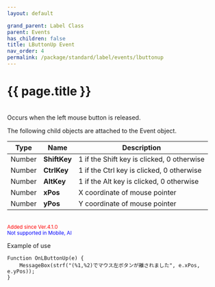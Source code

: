 ```yaml
---
layout: default

grand_parent: Label Class
parent: Events
has_children: false
title: LButtonUp Event
nav_order: 4
permalink: /package/standard/label/events/lbuttonup
---
```

# {{ page.title }}

<br>
Occurs when the left mouse button is released.

 

The following child objects are attached to the Event object.

|  Type  | Name           | Description                                |
|:------:|----------------|--------------------------------------------|
| Number |  **ShiftKey**  | 1 if the Shift key is clicked, 0 otherwise |
| Number | **CtrlKey** | 1 if the Ctrl key is clicked, 0 otherwise  |
| Number |   **AltKey**   | 1 if the Alt key is clicked, 0 otherwise   |
| Number |    **xPos**    | X coordinate of mouse pointer              |
| Number |    **yPos**    | Y coordinate of mouse pointer              |

<br><small><span style="color:red">Added since Ver.4.1.0</span></small>
<br><small><span style="color:blue">Not supported in Mobile, AI</span></small>

Example of use

```
Function OnLButtonUp(e) {
    MessageBox(strf("(%1,%2)でマウス左ボタンが離されました", e.xPos, e.yPos));
}
```

